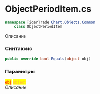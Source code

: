 
# ObjectPeriodItem.cs
```csharp
namespace TigerTrade.Chart.Objects.Common  
    class ObjectPeriodItem
```

Описание

### Синтаксис
```csharp
public override bool Equals(object obj)
```

### Параметры  
<mark style="color:red;">**`obj`**</mark> <mark style="color: rgb(255, 166, 87);">`object`</mark>  
 *Описание*  
  

                    
                    